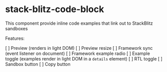 # stack-blitz-code-block

This component provide inline code examples that link out to StackBlitz sandboxes

Features:

[ ] Preview (renders in light DOM)
[ ] Preview resize
[ ] Framework sync (event listener on document)
[ ] Framework example radio
[ ] Example toggle (examples render in light DOM in a `details` element)
[ ] RTL toggle
[ ] Sandbox button
[ ] Copy button